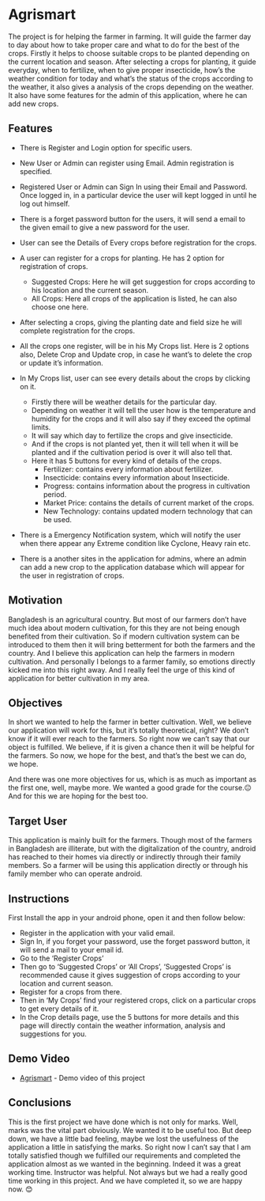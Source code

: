 # Agrismart

The project is for helping the farmer in farming. It will guide the farmer day to day about how to take proper care and what to do for the best of the crops. Firstly it helps to choose suitable crops to be planted depending on the current location and season. After selecting a crops for planting, it guide everyday, when to fertilize, when to give proper insecticide, how’s the weather condition for today and what’s the status of the crops according to the weather, it also gives a analysis of the crops depending on the weather. It also have some features for the admin of this application, where he can add new crops.



## Features
- There is Register and Login option for specific users.
- New User or Admin can register using Email. Admin registration is specified.
- Registered User or Admin can Sign In using their Email and Password. Once logged in, in a particular device the user will kept logged in until he log out himself.
- There is a forget password button for the users, it will send a email to the given email to give a new password for the user.
- User can see the Details of Every crops before registration for the crops.
-  A user can register for a crops for planting. He has 2 option for registration of crops.
	- Suggested Crops: Here he will get suggestion for crops according to his location 	and the current season.
	- All Crops: Here all crops of the application is listed, he can also choose one here.
- After selecting a crops, giving the planting date and field size he will complete registration for the crops.
- All the crops one register, will be in his My Crops list. Here is 2 options also, Delete Crop and Update crop, in case he want’s to delete the crop or update it’s information.
- In My Crops list, user can see every details about the crops by clicking on it.
	- Firstly there will be weather details for the particular day.
	- Depending on weather it will tell the user how is the temperature and humidity for 	the crops and it will also say if they exceed the optimal limits.
	- It will say which day to fertilize the crops and give insecticide.
	- And if the crops is not planted yet, then it will tell when it will be planted and if 	the cultivation period is over it will also tell that.
	- Here it has 5 buttons for every kind of details of the crops.
		- Fertilizer: contains every information about fertilizer.
		- Insecticide: contains every information about Insecticide.
		- Progress: contains information about the progress in cultivation period.
		- Market Price: contains the details of current market of the crops.
		- New Technology: contains updated modern technology that can be used.

- There is a Emergency Notification system, which will notify the user when there appear any Extreme condition like Cyclone, Heavy rain etc.
- There is a another sites in the application for admins, where an admin can add a new crop to the application database which will appear for the user in registration of crops.



## Motivation
Bangladesh is an agricultural country. But most of our farmers don’t have much idea about modern cultivation, for this they are not being enough benefited from their cultivation. So if modern cultivation system can be introduced to them then it will bring betterment for both the farmers and the country. And I believe this application can help the farmers in modern cultivation.
And personally I belongs to a farmer family, so emotions directly kicked me into this right away. And I really feel the urge of this kind of application for better cultivation in my area.

## Objectives
In short we wanted to help the farmer in better cultivation. Well, we believe our application will work for this, but it’s totally theoretical, right? We don’t know if it will ever reach to the farmers. So right now we can’t say that our object is fulfilled. We believe, if it is given a chance then it will be helpful for the farmers. So now, we hope for the best, and that’s the best we can do, we hope.

And there was one more objectives for us, which is as much as important as the first one, well, maybe more. We wanted a good grade for the course.😐️ And for this we are hoping for the best too.

## Target User
This application is mainly built for the farmers. Though most of the farmers in Bangladesh are illiterate, but with the digitalization of the country, android has reached to their homes via directly or indirectly through their family members. So a farmer will be using this application directly or through his family member who can operate android.

## Instructions
First Install the app in your android phone, open it and then follow below:
- Register in the application with your valid email.
- Sign In, if you forget your password, use the forget password button, it will send a mail to your email id.
 - Go to the ‘Register Crops’
 -  Then go to ‘Suggested Crops’ or ‘All Crops’, ‘Suggested Crops’ is recommended cause it gives suggestion of crops according to your location and current season.
 - Register for a crops from there.
 - Then in ‘My Crops’ find your registered crops, click on a particular crops to get every details of it.
 - In the Crop details page, use the 5 buttons for more details and this page will directly contain the weather information, analysis and suggestions for you.
 

## Demo Video
* [Agrismart](https://github.com/SBSojib/Agrismart) - Demo video of this project

## Conclusions
This is the first project we have done which is not only for marks. Well, marks was the vital part obviously. We wanted it to be useful too. But deep down, we have a little bad feeling, maybe we lost the usefulness of the application a little in satisfying the marks. So right now I can’t say that I am totally satisfied though we fulfilled our requirements and completed the application almost as we wanted in the beginning.
Indeed it was a great working time. Instructor was helpful. Not always but we had a really good time working in this project. And we have completed it, so we are happy now. 😊️



